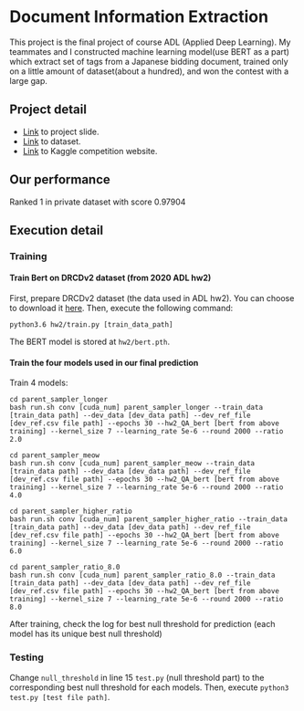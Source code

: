 # Document Information Extraction 

This project is the final project of course ADL (Applied Deep Learning). My teammates and I constructed machine learning model(use BERT as a part) which extract set of tags from a Japanese bidding document, trained only on a little amount of dataset(about a hundred), and won the contest with a large gap.

## Project detail

* [Link](https://docs.google.com/presentation/d/1KYhOBy_xWjDR3iMWeB0GMMoVvRm-w0ygURxE5qnlPpc/edit#slide=id.p) to project slide.
* [Link](https://drive.google.com/file/d/13vOp9SWnpVd-wlx3arKLBeBb_tCF7h8P/view?usp=sharing) to dataset.
* [Link](https://www.kaggle.com/c/adl-final-project-shared-task-108-spring/leaderboard) to Kaggle competition website.

## Our performance

Ranked 1 in private dataset with score 0.97904

## Execution detail

### Training

#### Train Bert on DRCDv2 dataset (from 2020 ADL hw2)

First, prepare DRCDv2 dataset (the data used in ADL hw2). You can choose to download it [here](https://drive.google.com/drive/folders/1HTdj80dj3zFFJliv1EBoHgX-IEeP_4pQ?usp=sharing). Then, execute the following command:
```
python3.6 hw2/train.py [train_data_path]
```
The BERT model is stored at `hw2/bert.pth`.

#### Train the four models used in our final prediction

Train 4 models:
```
cd parent_sampler_longer
bash run.sh conv [cuda_num] parent_sampler_longer --train_data [train_data path] --dev_data [dev_data path] --dev_ref_file [dev_ref.csv file path] --epochs 30 --hw2_QA_bert [bert from above training] --kernel_size 7 --learning_rate 5e-6 --round 2000 --ratio 2.0
```
```
cd parent_sampler_meow
bash run.sh conv [cuda_num] parent_sampler_meow --train_data [train_data path] --dev_data [dev_data path] --dev_ref_file [dev_ref.csv file path] --epochs 30 --hw2_QA_bert [bert from above training] --kernel_size 7 --learning_rate 5e-6 --round 2000 --ratio 4.0
```
```
cd parent_sampler_higher_ratio
bash run.sh conv [cuda_num] parent_sampler_higher_ratio --train_data [train_data path] --dev_data [dev_data path] --dev_ref_file [dev_ref.csv file path] --epochs 30 --hw2_QA_bert [bert from above training] --kernel_size 7 --learning_rate 5e-6 --round 2000 --ratio 6.0
```
```
cd parent_sampler_ratio_8.0
bash run.sh conv [cuda_num] parent_sampler_ratio_8.0 --train_data [train_data path] --dev_data [dev_data path] --dev_ref_file [dev_ref.csv file path] --epochs 30 --hw2_QA_bert [bert from above training] --kernel_size 7 --learning_rate 5e-6 --round 2000 --ratio 8.0
```

After training, check the log for best null threshold for prediction (each model has its unique best null threshold)

### Testing

Change `null_threshold` in line 15 `test.py` (null threshold part) to the corresponding best null threshold for each models. Then, execute `python3 test.py [test file path]`.
